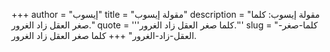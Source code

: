 +++
author = "إيسوب"
title = "مقولة إيسوب"
description = "مقولة إيسوب: كلما صغر العقل زاد الغرور."
quote = '''كلما صغر العقل زاد الغرور.''' 
slug = "كلما-صغر-العقل-زاد-الغرور"
+++
كلما صغر العقل زاد الغرور.
